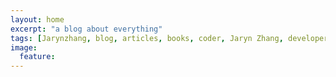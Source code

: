 ```yaml
---
layout: home
excerpt: "a blog about everything"
tags: [Jarynzhang, blog, articles, books, coder, Jaryn Zhang, developer]
image:
  feature: 
---
```

